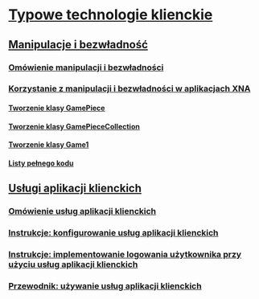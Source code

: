 # [Typowe technologie klienckie](index.md)
## [Manipulacje i bezwładność](manipulations-and-inertia.md)
### [Omówienie manipulacji i bezwładności](manipulations-and-inertia-overview.md)
### [Korzystanie z manipulacji i bezwładności w aplikacjach XNA](use-manipulations-and-inertia-in-an-xna-application.md)
#### [Tworzenie klasy GamePiece](creating-the-gamepiece-class.md)
#### [Tworzenie klasy GamePieceCollection](creating-the-gamepiececollection-class.md)
#### [Tworzenie klasy Game1](creating-the-game1-class.md)
#### [Listy pełnego kodu](full-code-listings.md)
## [Usługi aplikacji klienckich](client-application-services.md)
### [Omówienie usług aplikacji klienckich](client-application-services-overview.md)
### [Instrukcje: konfigurowanie usług aplikacji klienckich](how-to-configure-client-application-services.md)
### [Instrukcje: implementowanie logowania użytkownika przy użyciu usług aplikacji klienckich](how-to-implement-user-login-with-client-application-services.md)
### [Przewodnik: używanie usług aplikacji klienckich](walkthrough-using-client-application-services.md)
